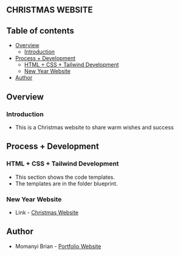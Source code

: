 ## CHRISTMAS WEBSITE

## Table of contents

- [Overview](#overview)
    - [Introduction](#introduction)
- [Process + Development](#process-+-development)
    - [HTML + CSS + Tailwind Development](#html-+-css+-tailwind-development)
    - [New Year Website](#new-year-website)
- [Author](#author)

## Overview

### Introduction
- This is a Christmas website to share warm wishes and success

## Process + Development

### HTML + CSS + Tailwind Development
- This section shows the code templates.
- The templates are in the folder blueprint.

### New Year Website
- Link - [Christmas Website](https://christmas-theta.vercel.app/)

## Author

- Momanyi Brian - [Portfolio Website](https://momanyi-brian-portfolio.vercel.app)